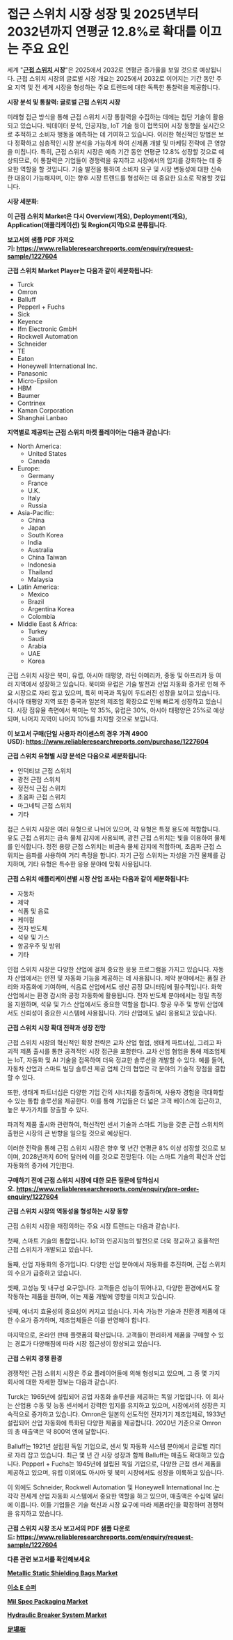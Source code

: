 <p><h1>접근 스위치 시장 성장 및 2025년부터 2032년까지 연평균 12.8%로 확대를 이끄는 주요 요인</h1></p><p>세계 "<strong><a href="https://www.reliableresearchreports.com/proximity-switches-r1227604?utm_campaign=105&utm_medium=8&utm_source=Github&utm_content=ia&utm_term=08012025&utm_id=proximity-switches">근접 스위치&nbsp;</a></strong><strong>시장</strong>"은 2025에서 2032로 연평균 증가율을 보일 것으로 예상됩니다. 근접 스위치 시장의 글로벌 시장 개요는 2025에서 2032로 이어지는 기간 동안 주요 지역 및 전 세계 시장을 형성하는 주요 트렌드에 대한 독특한 통찰력을 제공합니다.</p>
<p><strong>시장 분석 및 통찰력: 글로벌 근접 스위치 시장</strong></p>
<p><p>미래형 접근 방식을 통해 근접 스위치 시장 통찰력을 수집하는 데에는 첨단 기술이 활용되고 있습니다. 빅데이터 분석, 인공지능, IoT 기술 등이 접목되어 시장 동향을 실시간으로 추적하고 소비자 행동을 예측하는 데 기여하고 있습니다. 이러한 혁신적인 방법은 보다 정확하고 심층적인 시장 분석을 가능하게 하여 신제품 개발 및 마케팅 전략에 큰 영향을 미칩니다. 특히, 근접 스위치 시장은 예측 기간 동안 연평균 12.8% 성장할 것으로 예상되므로, 이 통찰력은 기업들이 경쟁력을 유지하고 시장에서의 입지를 강화하는 데 중요한 역할을 할 것입니다. 기술 발전을 통하여 소비자 요구 및 시장 변동성에 대한 신속한 대응이 가능해지며, 이는 향후 시장 트렌드를 형성하는 데 중요한 요소로 작용할 것입니다.</p><a href="%7CAUTHORITHY_DOMAIN_URL%7C?utm_campaign=105&utm_medium=8&utm_source=Github&utm_content=ia&utm_term=08012025&utm_id=proximity-switches"></a></p>
<p><strong>시장 세분화:</strong></p>
<p><strong>이 근접 스위치 Market은 다시 Overview(개요), Deployment(개요), Application(애플리케이션) 및 Region(지역)으로 분류됩니다.</strong></p>
<p><strong>보고서의 샘플 PDF 가져오기:&nbsp;<a href="https://www.reliableresearchreports.com/enquiry/request-sample/1227604?utm_campaign=105&utm_medium=8&utm_source=Github&utm_content=ia&utm_term=08012025&utm_id=proximity-switches">https://www.reliableresearchreports.com/enquiry/request-sample/1227604</a></strong><strong></strong></p>
<p><strong>근접 스위치 Market Player는 다음과 같이 세분화됩니다:</strong></p>
<p><ul><li>Turck</li><li>Omron</li><li>Balluff</li><li>Pepperl + Fuchs</li><li>Sick</li><li>Keyence</li><li>Ifm Electronic GmbH</li><li>Rockwell Automation</li><li>Schneider</li><li>TE</li><li>Eaton</li><li>Honeywell International Inc.</li><li>Panasonic</li><li>Micro-Epsilon</li><li>HBM</li><li>Baumer</li><li>Contrinex</li><li>Kaman Corporation</li><li>Shanghai Lanbao</li></ul></p>
<p><strong>지역별로 제공되는 근접 스위치 마켓 플레이어는 다음과 같습니다:</strong></p>
<p><ul>
    <li>
        North America:
        <ul>
            <li>United States</li>
            <li>Canada</li>
        </ul>
    </li>
    <li>
        Europe:
        <ul>
            <li>Germany</li>
            <li>France</li>
            <li>U.K.</li>
            <li>Italy</li>
            <li>Russia</li>
        </ul>
    </li>
    <li>
        Asia-Pacific:
        <ul>
            <li>China</li>
            <li>Japan</li>
            <li>South Korea</li>
            <li>India</li>
            <li>Australia</li>
            <li>China Taiwan</li>
            <li>Indonesia</li>
            <li>Thailand</li>
            <li>Malaysia</li>
        </ul>
    </li>
    <li>
        Latin America:
        <ul>
            <li>Mexico</li>
            <li>Brazil</li>
            <li>Argentina Korea</li>
            <li>Colombia</li>
        </ul>
    </li>
    <li>
        Middle East & Africa:
        <ul>
            <li>Turkey</li>
            <li>Saudi</li>
            <li>Arabia</li>
            <li>UAE</li>
            <li>Korea</li>
        </ul>
    </li>
    </ul></p>
<p><p>근접 스위치 시장은 북미, 유럽, 아시아 태평양, 라틴 아메리카, 중동 및 아프리카 등 여러 지역에서 성장하고 있습니다. 북미와 유럽은 기술 발전과 산업 자동화 증가로 인해 주요 시장으로 자리 잡고 있으며, 특히 미국과 독일이 두드러진 성장을 보이고 있습니다. 아시아 태평양 지역 또한 중국과 일본의 제조업 확장으로 인해 빠르게 성장하고 있습니다. 시장 점유율 측면에서 북미는 약 35%, 유럽은 30%, 아시아 태평양은 25%로 예상되며, 나머지 지역이 나머지 10%를 차지할 것으로 보입니다.</p></p>
<p><strong>이 보고서 구매(단일 사용자 라이센스의 경우 가격 4900 USD):&nbsp;<a href="https://www.reliableresearchreports.com/purchase/1227604?utm_campaign=105&utm_medium=8&utm_source=Github&utm_content=ia&utm_term=08012025&utm_id=proximity-switches">https://www.reliableresearchreports.com/purchase/1227604</a></strong></p>
<p><strong>근접 스위치 유형별 시장 분석은 다음으로 세분화됩니다:</strong></p>
<p><ul><li>인덕티브 근접 스위치</li><li>광전 근접 스위치</li><li>정전식 근접 스위치</li><li>초음파 근접 스위치</li><li>마그네틱 근접 스위치</li><li>기타</li></ul></p>
<p><p>접근 스위치 시장은 여러 유형으로 나뉘어 있으며, 각 유형은 특정 용도에 적합합니다. 유도 근접 스위치는 금속 물체 감지에 사용되며, 광전 근접 스위치는 빛을 이용하여 물체를 인식합니다. 정전 용량 근접 스위치는 비금속 물체 감지에 적합하며, 초음파 근접 스위치는 음파를 사용하여 거리 측정을 합니다. 자기 근접 스위치는 자성을 가진 물체를 감지하며, 기타 유형은 특수한 응용 분야에 맞춰 사용됩니다.</p></p>
<p><strong>근접 스위치 애플리케이션별 시장 산업 조사는 다음과 같이 세분화됩니다:</strong></p>
<p><ul><li>자동차</li><li>제약</li><li>식품 및 음료</li><li>케미컬</li><li>전자 반도체</li><li>석유 및 가스</li><li>항공우주 및 방위</li><li>기타</li></ul></p>
<p><p>인접 스위치 시장은 다양한 산업에 걸쳐 중요한 응용 프로그램을 가지고 있습니다. 자동차 산업에서는 안전 및 자동화 기능을 제공하는 데 사용됩니다. 제약 분야에서는 품질 관리와 자동화에 기여하며, 식음료 산업에서도 생산 공정 모니터링에 필수적입니다. 화학 산업에서는 환경 감시와 공정 자동화에 활용됩니다. 전자 반도체 분야에서는 정밀 측정을 지원하며, 석유 및 가스 산업에서도 중요한 역할을 합니다. 항공 우주 및 방위 산업에서도 신뢰성이 중요한 시스템에 사용됩니다. 기타 산업에도 널리 응용되고 있습니다.</p></p>
<p><strong>근접 스위치 시장 확대 전략과 성장 전망</strong></p>
<p><p>근접 스위치 시장의 혁신적인 확장 전략은 교차 산업 협업, 생태계 파트너십, 그리고 파괴적 제품 출시를 통한 공격적인 시장 접근을 포함한다. 교차 산업 협업을 통해 제조업체는 IoT, 자동화 및 AI 기술을 접목하여 더욱 정교한 솔루션을 개발할 수 있다. 예를 들어, 자동차 산업과 스마트 빌딩 솔루션 제공 업체 간의 협업은 각 분야의 기술적 장점을 결합할 수 있다. </p><p>또한, 생태계 파트너십은 다양한 기업 간의 시너지를 창출하며, 사용자 경험을 극대화할 수 있는 통합 솔루션을 제공한다. 이를 통해 기업들은 더 넓은 고객 베이스에 접근하고, 높은 부가가치를 창출할 수 있다. </p><p>파괴적 제품 출시와 관련하여, 혁신적인 센서 기술과 스마트 기능을 갖춘 근접 스위치의 출현은 시장의 큰 반향을 일으킬 것으로 예상된다. </p><p>이러한 전략을 통해 근접 스위치 시장은 향후 몇 년간 연평균 8% 이상 성장할 것으로 보이며, 2028년까지 60억 달러에 이를 것으로 전망된다. 이는 스마트 기술의 확산과 산업 자동화의 증가에 기인한다.</p></p>
<p><strong>구매하기 전에 근접 스위치 시장에 대한 모든 질문에 답하십시오.&nbsp;<a href="https://www.reliableresearchreports.com/enquiry/pre-order-enquiry/1227604?utm_campaign=105&utm_medium=8&utm_source=Github&utm_content=ia&utm_term=08012025&utm_id=proximity-switches">https://www.reliableresearchreports.com/enquiry/pre-order-enquiry/1227604</a></strong><strong></strong></p>
<p><strong>근접 스위치 시장의 역동성을 형성하는 시장 동향</strong></p>
<p><p>근접 스위치 시장을 재정의하는 주요 시장 트렌드는 다음과 같습니다. </p><p>첫째, 스마트 기술의 통합입니다. IoT와 인공지능의 발전으로 더욱 정교하고 효율적인 근접 스위치가 개발되고 있습니다. </p><p>둘째, 산업 자동화의 증가입니다. 다양한 산업 분야에서 자동화를 추진하며, 근접 스위치의 수요가 급증하고 있습니다. </p><p>셋째, 고성능 및 내구성 요구입니다. 고객들은 성능이 뛰어나고, 다양한 환경에서도 잘 작동하는 제품을 원하며, 이는 제품 개발에 영향을 미치고 있습니다. </p><p>넷째, 에너지 효율성의 중요성이 커지고 있습니다. 지속 가능한 기술과 친환경 제품에 대한 수요가 증가하며, 제조업체들은 이를 반영해야 합니다. </p><p>마지막으로, 온라인 판매 플랫폼의 확산입니다. 고객들이 편리하게 제품을 구매할 수 있는 경로가 다양해짐에 따라 시장 접근성이 향상되고 있습니다.</p></p>
<p><strong>근접 스위치 경쟁 환경</strong></p>
<p><p>경쟁적인 근접 스위치 시장은 주요 플레이어들에 의해 형성되고 있으며, 그 중 몇 가지 회사에 대한 자세한 정보는 다음과 같습니다.</p><p>Turck는 1965년에 설립되어 공업 자동화 솔루션을 제공하는 독일 기업입니다. 이 회사는 산업용 수동 및 능동 센서에서 강력한 입지를 유지하고 있으며, 시장에서의 성장은 지속적으로 증가하고 있습니다. Omron은 일본의 선도적인 전자기기 제조업체로, 1933년 설립되어 산업 자동화에 특화된 다양한 제품을 제공합니다. 2020년 기준으로 Omron의 총 매출액은 약 800억 엔에 달합니다.</p><p>Balluff는 1921년 설립된 독일 기업으로, 센서 및 자동화 시스템 분야에서 글로벌 리더로 자리 잡고 있습니다. 최근 몇 년 간 시장 성장과 함께 Balluff는 매출도 확대하고 있습니다. Pepperl + Fuchs는 1945년에 설립된 독일 기업으로, 다양한 근접 센서 제품을 제공하고 있으며, 유럽 이외에도 아시아 및 북미 시장에서도 성장을 이룩하고 있습니다.</p><p>이 외에도 Schneider, Rockwell Automation 및 Honeywell International Inc.는 각각 전세계 산업 자동화 시스템에서 중요한 역할을 하고 있으며, 매출액은 수십억 달러에 이릅니다. 이들 기업들은 기술 혁신과 시장 요구에 따라 제품라인을 확장하며 경쟁력을 유지하고 있습니다.</p></p>
<p><strong>근접 스위치 시장 조사 보고서의 PDF 샘플 다운로드:&nbsp;<a href="https://www.reliableresearchreports.com/enquiry/request-sample/1227604?utm_campaign=105&utm_medium=8&utm_source=Github&utm_content=ia&utm_term=08012025&utm_id=proximity-switches">https://www.reliableresearchreports.com/enquiry/request-sample/1227604</a></strong></p>
<p><strong></strong></p>
<p><strong></strong></p>
<p><strong></strong></p>
<p><strong></strong></p>
<p><strong>다른 관련 보고서를 확인해보세요</strong></p>
<p><strong><p><a href="https://github.com/luckyshygirl/Market-Research-Report-List-7/blob/main/metallic-static-shielding-bags-market.md?utm_campaign=105&utm_medium=8&utm_source=Github&utm_content=ia&utm_term=08012025&utm_id=proximity-switches">Metallic Static Shielding Bags Market</a></p><p><a href="https://github.com/laholand/Market-Research-Report-List-6/blob/main/820889229755.md?utm_campaign=105&utm_medium=8&utm_source=Github&utm_content=ia&utm_term=08012025&utm_id=proximity-switches">이소 E 슈퍼</a></p><p><a href="https://github.com/arionmp/Market-Research-Report-List-5/blob/main/mil-spec-packaging-market.md?utm_campaign=105&utm_medium=8&utm_source=Github&utm_content=ia&utm_term=08012025&utm_id=proximity-switches">Mil Spec Packaging Market</a></p><p><a href="https://github.com/petbigbeepjn/Market-Research-Report-List-1/blob/main/hydraulic-breaker-system-market.md?utm_campaign=105&utm_medium=8&utm_source=Github&utm_content=ia&utm_term=08012025&utm_id=proximity-switches">Hydraulic Breaker System Market</a></p><p><a href="https://github.com/mohamedbakry57/Market-Research-Report-List-6/blob/main/549504529708.md?utm_campaign=105&utm_medium=8&utm_source=Github&utm_content=ia&utm_term=08012025&utm_id=proximity-switches">足場板</a></p></strong></p>